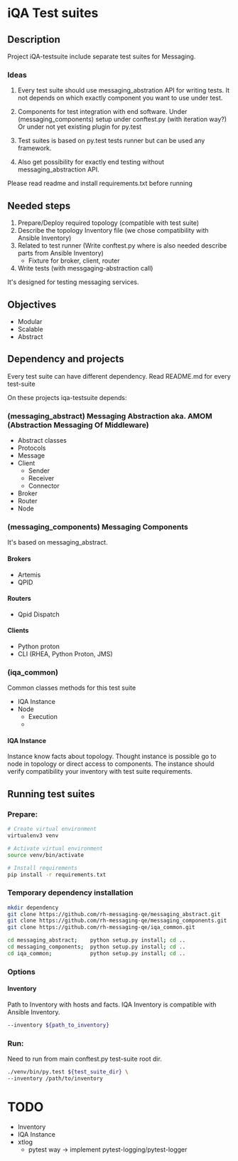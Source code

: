 # iQA Test suites

## Description

Project iQA-testsuite include separate test suites for Messaging.

### Ideas

1) Every test suite should use messaging_abstration API for writing tests.
It not depends on which exactly component you want to use under test.

2) Components for test integration with end software.
Under (messaging_components) setup under conftest.py (with iteration way?) 
Or under not yet existing plugin for py.test

3) Test suites is based on py.test tests runner but can be used any framework.

4) Also get possibility for exactly end testing without messaging_abstraction API.

Please read readme and install requirements.txt before running

## Needed steps

1. Prepare/Deploy required topology (compatible with test suite)
2. Describe the topology Inventory file (we chose compatibility with Ansible Inventory)
3. Related to test runner (Write conftest.py where is also needed describe parts from Ansible Inventory)
    - Fixture for broker, client, router
4. Write tests (with messgaging-abstraction call)

It's designed for testing messaging services.

## Objectives

- Modular
- Scalable
- Abstract

## Dependency and projects

Every test suite can have different dependency.
Read README.md for every test-suite

On these projects iqa-testsuite depends:
   
### (messaging_abstract) Messaging Abstraction aka. AMOM (Abstraction Messaging Of Middleware)

- Abstract classes
- Protocols
- Message
- Client 
    - Sender
    - Receiver
    - Connector
- Broker
- Router
- Node

### (messaging_components) Messaging Components

It's based on messaging_abstract.

#### Brokers 

- Artemis
- QPID

#### Routers

- Qpid Dispatch
 

#### Clients

- Python proton
- CLI (RHEA, Python Proton, JMS)

### (iqa_common)

Common classes methods for this test suite

- IQA Instance
- Node
  - Execution
  - 
#### IQA Instance

Instance know facts about topology. Thought instance is possible go to node in topology or direct access to components.
The instance should verify compatibility your inventory with test suite requirements.

## Running test suites
### Prepare:
```bash
# Create virtual environment
virtualenv3 venv

# Activate virtual environment 
source venv/bin/activate

# Install requirements
pip install -r requirements.txt
```
### Temporary dependency installation
```bash
mkdir dependency
git clone https://github.com/rh-messaging-qe/messaging_abstract.git
git clone https://github.com/rh-messaging-qe/messaging_components.git
git clone https://github.com/rh-messaging-qe/iqa_common.git

cd messaging_abstract;    python setup.py install; cd ..
cd messaging_components;  python setup.py install; cd ..
cd iqa_common;            python setup.py install; cd ..
```

### Options
#### Inventory
Path to Inventory with hosts and facts.
IQA Inventory is compatible with Ansible Inventory.

```bash
--inventory ${path_to_inventory}
```

### Run:
Need to run from main conftest.py test-suite root dir.

```bash
./venv/bin/py.test ${test_suite_dir} \
--inventory /path/to/inventory
```

# TODO
- Inventory
- IQA Instance
- xtlog
    - pytest way -> implement pytest-logging/pytest-logger